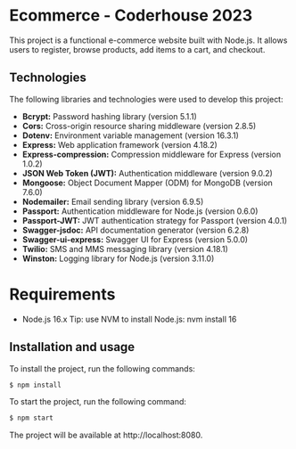 # Ecommerce - Coderhouse 2023
This project is a functional e-commerce website built with Node.js. 
It allows users to register, browse products, add items to a cart, and checkout.

## Technologies

The following libraries and technologies were used to develop this project:

* **Bcrypt:** Password hashing library (version 5.1.1)
* **Cors:** Cross-origin resource sharing middleware (version 2.8.5)
* **Dotenv:** Environment variable management (version 16.3.1)
* **Express:** Web application framework (version 4.18.2)
* **Express-compression:** Compression middleware for Express (version 1.0.2)
* **JSON Web Token (JWT):** Authentication middleware (version 9.0.2)
* **Mongoose:** Object Document Mapper (ODM) for MongoDB (version 7.6.0)
* **Nodemailer:** Email sending library (version 6.9.5)
* **Passport:** Authentication middleware for Node.js (version 0.6.0)
* **Passport-JWT:** JWT authentication strategy for Passport (version 4.0.1)
* **Swagger-jsdoc:** API documentation generator (version 6.2.8)
* **Swagger-ui-express:** Swagger UI for Express (version 5.0.0)
* **Twilio:** SMS and MMS messaging library (version 4.18.1)
* **Winston:** Logging library for Node.js (version 3.11.0)

# Requirements
- Node.js 16.x
Tip: use NVM to install Node.js: nvm install 16

## Installation and usage
To install the project, run the following commands:

```sh
$ npm install
```

To start the project, run the following command:

```sh
$ npm start
```

The project will be available at http://localhost:8080.